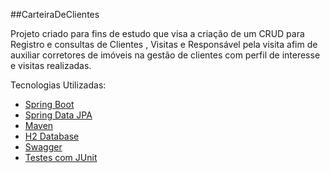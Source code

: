 ##CarteiraDeClientes

Projeto criado para fins de estudo que visa a criação de um CRUD para Registro e consultas de Clientes , Visitas e Responsável pela visita afim de auxiliar corretores de imóveis na gestão de clientes com perfil de interesse e visitas realizadas.

Tecnologias Utilizadas:
+ [Spring Boot](https://spring.io/projects/spring-boot)
+ [Spring Data JPA](https://spring.io/projects/spring-data)
+ [Maven](https://maven.apache.org/)
+ [H2 Database](https://www.h2database.com/)
+ [Swagger](https://swagger.io/)
+ [Testes com JUnit](https://junit.org/)
